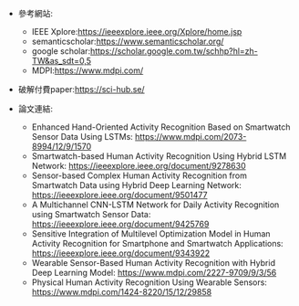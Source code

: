 * 參考網站:  
  * IEEE Xplore:<https://ieeexplore.ieee.org/Xplore/home.jsp>  
  * semanticscholar:<https://www.semanticscholar.org/>  
  * google scholar:<https://scholar.google.com.tw/schhp?hl=zh-TW&as_sdt=0,5>  
  * MDPI:<https://www.mdpi.com/>  

* 破解付費paper:<https://sci-hub.se/>

* 論文連結: 
  * Enhanced Hand-Oriented Activity Recognition Based on Smartwatch Sensor Data Using LSTMs:  <https://www.mdpi.com/2073-8994/12/9/1570>   
  * Smartwatch-based Human Activity Recognition Using Hybrid LSTM Network:  <https://ieeexplore.ieee.org/document/9278630>  
  * Sensor-based Complex Human Activity Recognition from Smartwatch Data using Hybrid Deep Learning Network:  <https://ieeexplore.ieee.org/document/9501477>  
  * A Multichannel CNN-LSTM Network for Daily Activity Recognition using Smartwatch Sensor Data:  <https://ieeexplore.ieee.org/document/9425769>  
  * Sensitive Integration of Multilevel Optimization Model in Human Activity Recognition for Smartphone and Smartwatch Applications:  <https://ieeexplore.ieee.org/document/9343922> 
  *  Wearable Sensor-Based Human Activity Recognition with Hybrid Deep Learning Model:  <https://www.mdpi.com/2227-9709/9/3/56>  
  *  Physical Human Activity Recognition Using Wearable Sensors:  <https://www.mdpi.com/1424-8220/15/12/29858>  
